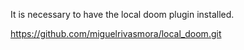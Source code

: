 It is necessary to have the local doom plugin installed.

https://github.com/miguelrivasmora/local_doom.git